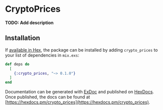 # CryptoPrices

**TODO: Add description**

## Installation

If [available in Hex](https://hex.pm/docs/publish), the package can be installed
by adding `crypto_prices` to your list of dependencies in `mix.exs`:

```elixir
def deps do
  [
    {:crypto_prices, "~> 0.1.0"}
  ]
end
```

Documentation can be generated with [ExDoc](https://github.com/elixir-lang/ex_doc)
and published on [HexDocs](https://hexdocs.pm). Once published, the docs can
be found at [https://hexdocs.pm/crypto_prices](https://hexdocs.pm/crypto_prices).

